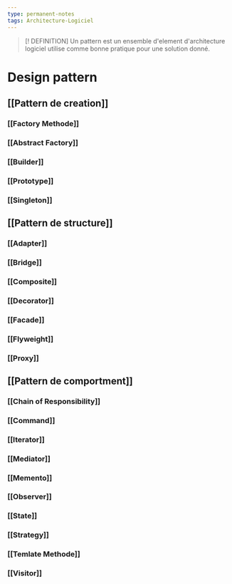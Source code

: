 ```yaml
---
type: permanent-notes
tags: Architecture-Logiciel
---
```


> [! DEFINITION]
> Un pattern est un ensemble d'element d'architecture logiciel utilise comme bonne pratique pour une solution donné.


# Design pattern 

## [[Pattern de creation]] 

### [[Factory Methode]]
### [[Abstract Factory]]
### [[Builder]]
### [[Prototype]]
### [[Singleton]]

## [[Pattern de structure]]

### [[Adapter]]
### [[Bridge]]
### [[Composite]]
### [[Decorator]]
### [[Facade]]
### [[Flyweight]]
### [[Proxy]]

## [[Pattern de comportment]]
### [[Chain of Responsibility]]
### [[Command]]
### [[Iterator]]
### [[Mediator]]
### [[Memento]]
### [[Observer]]
### [[State]]
### [[Strategy]]
### [[Temlate Methode]]
### [[Visitor]]




